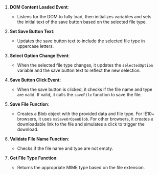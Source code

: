 
1. **DOM Content Loaded Event**: 
   - Listens for the DOM to fully load, then initializes variables and sets the initial text of the save button based on the selected file type.

2. **Set Save Button Text**: 
   - Updates the save button text to include the selected file type in uppercase letters.

3. **Select Option Change Event**: 
   - When the selected file type changes, it updates the `selectedOption` variable and the save button text to reflect the new selection.

4. **Save Button Click Event**: 
   - When the save button is clicked, it checks if the file name and type are valid. If valid, it calls the `saveFile` function to save the file.

5. **Save File Function**: 
   - Creates a Blob object with the provided data and file type. For IE10+ browsers, it uses `msSaveOrOpenBlob`. For other browsers, it creates a downloadable link to the file and simulates a click to trigger the download.

6. **Validate File Name Function**: 
   - Checks if the file name and type are not empty.

7. **Get File Type Function**: 
   - Returns the appropriate MIME type based on the file extension.



